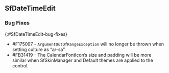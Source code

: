 ## SfDateTimeEdit

### Bug Fixes
{:#SfDateTimeEdit-bug-fixes}

* \#F175097 - `ArgumentOutOfRangeException` will no longer be thrown when setting culture as “ar-sa”.
* \#FB31419 - The CalendarFontIcon’s size and padding will be more similar when SfSkinManager and Default themes are applied to the control.
